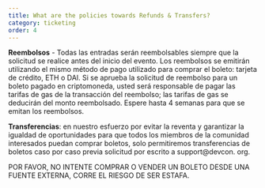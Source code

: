 ```yaml
---
title: What are the policies towards Refunds & Transfers? 
category: ticketing
order: 4
---
```


**Reembolsos** - Todas las entradas serán reembolsables siempre que la solicitud se realice antes del inicio del evento. Los reembolsos se emitirán utilizando el mismo método de pago utilizado para comprar el boleto: tarjeta de crédito, ETH o DAI. Si se aprueba la solicitud de reembolso para un boleto pagado en criptomoneda, usted será responsable de pagar las tarifas de gas de la transacción del reembolso; las tarifas de gas se deducirán del monto reembolsado. Espere hasta 4 semanas para que se emitan los reembolsos.

**Transferencias**: en nuestro esfuerzo por evitar la reventa y garantizar la igualdad de oportunidades para que todos los miembros de la comunidad interesados puedan comprar boletos, solo permitiremos transferencias de boletos caso por caso previa solicitud por escrito a support@devcon. org.

POR FAVOR, NO INTENTE COMPRAR O VENDER UN BOLETO DESDE UNA FUENTE EXTERNA, CORRE EL RIESGO DE SER ESTAFA.